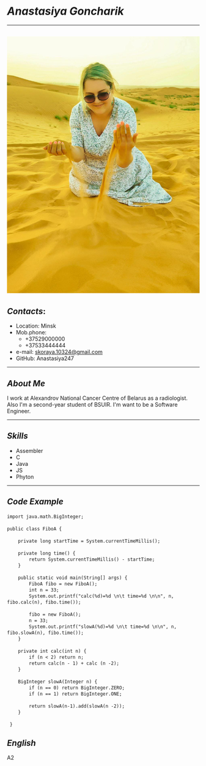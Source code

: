 # ***Anastasiya Goncharik***
---
![Logo](https://github.com/Anastasiya247/rsschool-cv/blob/gh-pages/ME.jpg) 
---
## *Contacts*:
* Location: Minsk
* Mob.phone:
    + +37529000000
    + +37533444444
* e-mail: skoraya.10324@gmail.com
* GitHub: Anastasiya247
***
## *About Me*
I work at Alexandrov National Cancer Centre of Belarus as a radiologist.
Also I'm a second-year student of BSUIR.
I'm want to be a Software Engineer. 
***
## *Skills*
* Assembler
* C
* Java
* JS
* Phyton
***
## *Code Example*
```
import java.math.BigInteger;

public class FiboA {

    private long startTime = System.currentTimeMillis();

    private long time() {
        return System.currentTimeMillis() - startTime;
    }

    public static void main(String[] args) {
        FiboA fibo = new FiboA();
        int n = 33;
        System.out.printf("calc(%d)=%d \n\t time=%d \n\n", n, fibo.calc(n), fibo.time());

        fibo = new FiboA();
        n = 33;
        System.out.printf("slowA(%d)=%d \n\t time=%d \n\n", n, fibo.slowA(n), fibo.time());
    }

    private int calc(int n) {
        if (n < 2) return n;
        return calc(n - 1) + calc (n -2);
    }

    BigInteger slowA(Integer n) {
        if (n == 0) return BigInteger.ZERO;
        if (n == 1) return BigInteger.ONE;

        return slowA(n-1).add(slowA(n -2));
    }

 }
```
## *English*
A2

